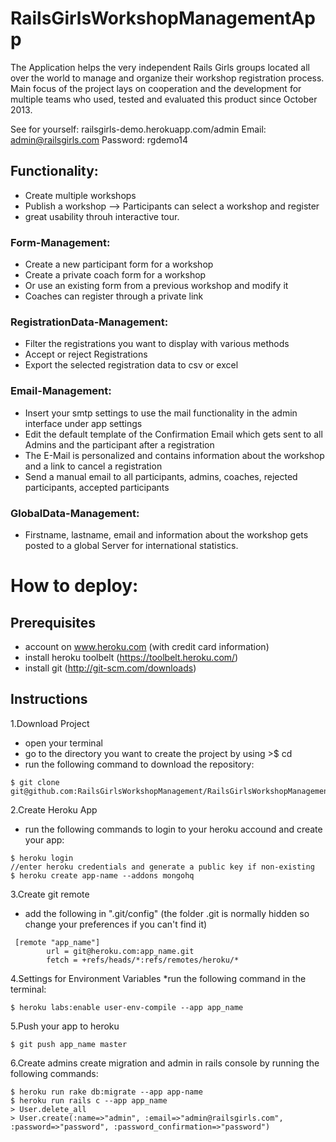 # RailsGirlsWorkshopManagementApp

The Application helps the very independent Rails Girls groups located all over the world to manage and organize their workshop registration process. Main focus of the project lays on cooperation and the development for multiple teams who used, tested and evaluated this product since October 2013.

See for yourself: railsgirls-demo.herokuapp.com/admin
Email: admin@railsgirls.com
Password: rgdemo14

## Functionality:

- Create multiple workshops
- Publish a workshop --> Participants can select a workshop and register
- great usability throuh interactive tour.

### Form-Management:
- Create a new participant form for a workshop
- Create a private coach form for a workshop
- Or use an existing form from a previous workshop and modify it
- Coaches can register through a private link

### RegistrationData-Management:
- Filter the registrations you want to display with various methods
- Accept or reject Registrations
- Export the selected registration data to csv or excel

### Email-Management:
- Insert your smtp settings to use the mail functionality in the admin interface under app settings
- Edit the default template of the Confirmation Email which gets sent to all Admins and the participant after a registration
- The E-Mail is personalized and contains information about the workshop and a link to cancel a registration
- Send a manual email to all participants, admins, coaches, rejected participants, accepted participants

### GlobalData-Management:
- Firstname, lastname, email and information about the workshop gets posted to a global Server for international statistics.


# How to deploy:

## Prerequisites

- account on www.heroku.com (with credit card information)
- install heroku toolbelt (https://toolbelt.heroku.com/)
- install git (http://git-scm.com/downloads)


## Instructions
1.Download Project
  * open your terminal
  * go to the directory you want to create the project by using >$ cd
  * run the following command to download the repository:

```
$ git clone git@github.com:RailsGirlsWorkshopManagement/RailsGirlsWorkshopManagementApp.git
```

2.Create Heroku App
  * run the following commands to login to your heroku accound and create your app:

```
$ heroku login
//enter heroku credentials and generate a public key if non-existing
$ heroku create app-name --addons mongohq
```


3.Create git remote
  * add the following in ".git/config" (the folder .git is normally hidden so change your preferences if you can't find it)

```
 [remote "app_name"]
        url = git@heroku.com:app_name.git
        fetch = +refs/heads/*:refs/remotes/heroku/*
```

4.Settings for Environment Variables
  *run the following command in the terminal:

```
$ heroku labs:enable user-env-compile --app app_name
```

5.Push your app to heroku

```
$ git push app_name master
```

6.Create admins
create migration and admin in rails console by running the following commands:

```
$ heroku run rake db:migrate --app app-name
$ heroku run rails c --app app_name
> User.delete_all
> User.create(:name=>"admin", :email=>"admin@railsgirls.com", :password=>"password", :password_confirmation=>"password")
```
